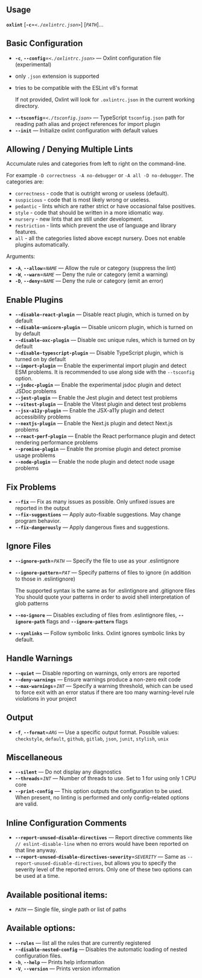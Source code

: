 ## Usage

**`oxlint`** \[**`-c`**=_`<./oxlintrc.json>`_\] \[_`PATH`_\]...

## Basic Configuration

- **`-c`**, **`--config`**=_`<./oxlintrc.json>`_ &mdash;
  Oxlint configuration file (experimental)

* only `.json` extension is supported
* tries to be compatible with the ESLint v8's format

  If not provided, Oxlint will look for `.oxlintrc.json` in the current working directory.

- **`--tsconfig`**=_`<./tsconfig.json>`_ &mdash;
  TypeScript `tsconfig.json` path for reading path alias and project references for import plugin
- **`--init`** &mdash;
  Initialize oxlint configuration with default values

## Allowing / Denying Multiple Lints

Accumulate rules and categories from left to right on the command-line.

For example `-D correctness -A no-debugger` or `-A all -D no-debugger`.
The categories are:

- `correctness` - code that is outright wrong or useless (default).
- `suspicious` - code that is most likely wrong or useless.
- `pedantic` - lints which are rather strict or have occasional false positives.
- `style` - code that should be written in a more idiomatic way.
- `nursery` - new lints that are still under development.
- `restriction` - lints which prevent the use of language and library features.
- `all` - all the categories listed above except nursery. Does not enable plugins automatically.

Arguments:

- **`-A`**, **`--allow`**=_`NAME`_ &mdash;
  Allow the rule or category (suppress the lint)
- **`-W`**, **`--warn`**=_`NAME`_ &mdash;
  Deny the rule or category (emit a warning)
- **`-D`**, **`--deny`**=_`NAME`_ &mdash;
  Deny the rule or category (emit an error)

## Enable Plugins

- **`--disable-react-plugin`** &mdash;
  Disable react plugin, which is turned on by default
- **`--disable-unicorn-plugin`** &mdash;
  Disable unicorn plugin, which is turned on by default
- **`--disable-oxc-plugin`** &mdash;
  Disable oxc unique rules, which is turned on by default
- **`--disable-typescript-plugin`** &mdash;
  Disable TypeScript plugin, which is turned on by default
- **`--import-plugin`** &mdash;
  Enable the experimental import plugin and detect ESM problems. It is recommended to use along side with the `--tsconfig` option.
- **`--jsdoc-plugin`** &mdash;
  Enable the experimental jsdoc plugin and detect JSDoc problems
- **`--jest-plugin`** &mdash;
  Enable the Jest plugin and detect test problems
- **`--vitest-plugin`** &mdash;
  Enable the Vitest plugin and detect test problems
- **`--jsx-a11y-plugin`** &mdash;
  Enable the JSX-a11y plugin and detect accessibility problems
- **`--nextjs-plugin`** &mdash;
  Enable the Next.js plugin and detect Next.js problems
- **`--react-perf-plugin`** &mdash;
  Enable the React performance plugin and detect rendering performance problems
- **`--promise-plugin`** &mdash;
  Enable the promise plugin and detect promise usage problems
- **`--node-plugin`** &mdash;
  Enable the node plugin and detect node usage problems

## Fix Problems

- **`--fix`** &mdash;
  Fix as many issues as possible. Only unfixed issues are reported in the output
- **`--fix-suggestions`** &mdash;
  Apply auto-fixable suggestions. May change program behavior.
- **`--fix-dangerously`** &mdash;
  Apply dangerous fixes and suggestions.

## Ignore Files

- **`--ignore-path`**=_`PATH`_ &mdash;
  Specify the file to use as your .eslintignore
- **`--ignore-pattern`**=_`PAT`_ &mdash;
  Specify patterns of files to ignore (in addition to those in .eslintignore)

  The supported syntax is the same as for .eslintignore and .gitignore files You should quote your patterns in order to avoid shell interpretation of glob patterns
- **`--no-ignore`** &mdash;
  Disables excluding of files from .eslintignore files, **`--ignore-path`** flags and **`--ignore-pattern`** flags
- **`--symlinks`** &mdash;
  Follow symbolic links. Oxlint ignores symbolic links by default.

## Handle Warnings

- **`--quiet`** &mdash;
  Disable reporting on warnings, only errors are reported
- **`--deny-warnings`** &mdash;
  Ensure warnings produce a non-zero exit code
- **`--max-warnings`**=_`INT`_ &mdash;
  Specify a warning threshold, which can be used to force exit with an error status if there are too many warning-level rule violations in your project

## Output

- **`-f`**, **`--format`**=_`ARG`_ &mdash;
  Use a specific output format. Possible values: `checkstyle`, `default`, `github`, `gitlab`, `json`, `junit`, `stylish`, `unix`

## Miscellaneous

- **`--silent`** &mdash;
  Do not display any diagnostics
- **`--threads`**=_`INT`_ &mdash;
  Number of threads to use. Set to 1 for using only 1 CPU core
- **`--print-config`** &mdash;
  This option outputs the configuration to be used. When present, no linting is performed and only config-related options are valid.

## Inline Configuration Comments

- **`--report-unused-disable-directives`** &mdash;
  Report directive comments like `// eslint-disable-line` when no errors would have been reported on that line anyway.
- **`--report-unused-disable-directives-severity`**=_`SEVERITY`_ &mdash;
  Same as `--report-unused-disable-directives`, but allows you to specify the severity level of the reported errors. Only one of these two options can be used at a time.

## Available positional items:

- _`PATH`_ &mdash;
  Single file, single path or list of paths

## Available options:

- **`--rules`** &mdash;
  list all the rules that are currently registered
- **`--disable-nested-config`** &mdash;
  Disables the automatic loading of nested configuration files.
- **`-h`**, **`--help`** &mdash;
  Prints help information
- **`-V`**, **`--version`** &mdash;
  Prints version information
